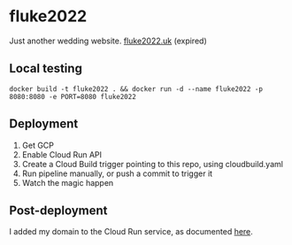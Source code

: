 # fluke2022
Just another wedding website.
[fluke2022.uk](https://fluke2022.uk) (expired)

## Local testing
`docker build -t fluke2022 . && docker run -d --name fluke2022 -p 8080:8080 -e PORT=8080 fluke2022`

## Deployment
1. Get GCP
2. Enable Cloud Run API
3. Create a Cloud Build trigger pointing to this repo, using cloudbuild.yaml
4. Run pipeline manually, or push a commit to trigger it
5. Watch the magic happen

## Post-deployment
I added my domain to the Cloud Run service, as documented [here](https://cloud.google.com/run/docs/mapping-custom-domains).

